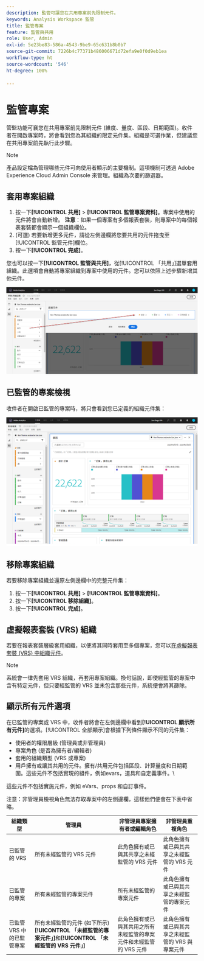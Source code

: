 ```yaml
---
description: 監管可讓您在共用專案前先限制元件。
keywords: Analysis Workspace 監管
title: 監管專案
feature: 監管與共用
role: User, Admin
exl-id: 5e23be83-586a-4543-9be9-65c631b8b0b7
source-git-commit: 7226b4c77371b486006671d72efa9e0f0d9eb1ea
workflow-type: ht
source-wordcount: '546'
ht-degree: 100%

---
```


# 監管專案

管監功能可襄您在共用專案前先限制元件 (維度、量度、區段、日期範圍)。收件者在開啟專案時，將會看到您為其組織的限定元件集。組織是可選作業，但建議您在共用專案前先執行此步驟。

>[!NOTE]
> 產品設定檔為管理哪些元件可向使用者顯示的主要機制。這項機制可透過 Adobe Experience Cloud Admin Console 來管理。組織為次要的篩選器。

## 套用專案組織

1. 按一下&#x200B;**[!UICONTROL 共用]** > **[!UICONTROL 監管專案資料]**。專案中使用的元件將會自動新增。
   **注意**：如果一個專案有多個報表套裝，則專案中的每個報表套裝都會顯示一個組織欄位。
1. (可選) 若要新增更多元件，請從左側邊欄將您要共用的元件拖曳至[!UICONTROL 監管元件]欄位。
1. 按一下&#x200B;**[!UICONTROL 完成]**。

您也可以按一下&#x200B;**[!UICONTROL 監管與共用]**，從[!UICONTROL 「共用」]選單套用組織。此選項會自動將專案組織到專案中使用的元件。您可以依照上述步驟新增其他元件。

![](assets/curation-field.png)

## 已監管的專案檢視

收件者在開啟已監管的專案時，將只會看到您已定義的組織元件集：

![](assets/curate-project.png)

## 移除專案組織

若要移除專案組織並還原左側邊欄中的完整元件集：

1. 按一下&#x200B;**[!UICONTROL 共用]** > **[!UICONTROL 監管專案資料]**。
1. 按一下&#x200B;**[!UICONTROL 移除組織]**。
1. 按一下&#x200B;**[!UICONTROL 完成]**。

## 虛擬報表套裝 (VRS) 組織

若要在報表套裝層級套用組織，以便將其同時套用至多個專案，您可以[在虛擬報表套裝 (VRS) 中組織元件](https://experienceleague.adobe.com/docs/analytics/components/virtual-report-suites/vrs-components.html?lang=zh-Hant)。

>[!NOTE]
> 系統會一律先套用 VRS 組織，再套用專案組織。換句話說，即使經監管的專案中含有特定元件，但只要經監管的 VRS 並未包含那些元件，系統便會將其篩除。

## 顯示所有元件選項

在已監管的專案或 VRS 中，收件者將會在左側邊欄中看到&#x200B;**[!UICONTROL 顯示所有元件]**&#x200B;的選項。[!UICONTROL 全部顯示]會根據下列條件顯示不同的元件集：

* 使用者的權限層級 (管理員或非管理員)
* 專案角色 (是否為擁有者/編輯者)
* 套用的組織類型 (VRS 或專案)
* 用戶擁有或讓其共用的元件。擁有/共用元件包括區段、計算量度和日期範圍。這些元件不包括實現的組件，例如evars，道具和自定義事件。\


這些元件不包括實施元件，例如 eVars、props 和自訂事件。

注意：非管理員檢視角色無法存取專案中的左側邊欄，這樣他們便會在下表中省略。

| 組織類型 | 管理員 | 非管理員專案擁有者或編輯角色 | 非管理員重複角色 |
|---|---|---|---|
| 已監管的 VRS | 所有未經監管的 VRS 元件 | 此角色擁有或已與其共享之未經監管的 VRS 元件 | 此角色擁有或已與其共享之未經監管的 VRS 元件 |
| 已監管的專案 | 所有未經監管的專案元件 | 所有未經監管的專案元件 | 此角色擁有或已與其共享之未經監管的專案元件 |
| 已監管 VRS 中的已監管專案 | 所有未經監管的元件 (如下所示)**[!UICONTROL 「未經監管的專案元件」]**&#x200B;和&#x200B;**[!UICONTROL 「未經監管的 VRS 元件」]** | 此角色擁有或已與其共用之所有未經監管的專案元件和未經監管的 VRS 元件 | 此角色擁有或已與其共享之未經監管的 VRS 與專案元件 |
